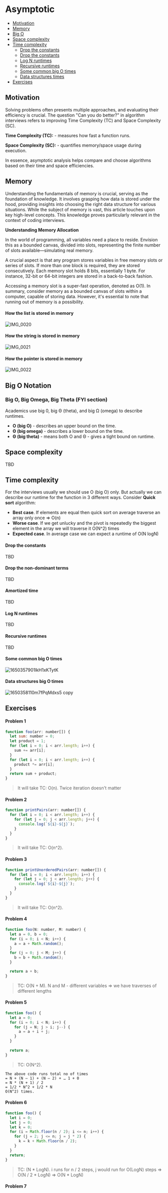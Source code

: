 # Asymptotic

- [Motivation](#motivation)
- [Memory](#memory)
- [Big O](#big-o-notation)
- [Space complexity](#space-complexity)
- [Time complexity](#time-complexity)
    - [Drop the constants](#drop-the-constants)
    - [Drop the constants](#drop-the-non-dominant-terms)
    - [Log N runtimes](#log-n-runtimes)
    - [Recursive runtimes](#recursive-runtimes)
    - [Some common big O times](#some-common-big-o-times)
    - [Data structures times](#data-structures-big-o-times)
- [Exercises](#exercises)

## Motivation

Solving problems often presents multiple approaches, and evaluating their efficiency is crucial. The question "Can you do better?" in algorithm interviews refers to improving Time Complexity (TC) and Space Complexity (SC).

**Time Complexity (TC):** - measures how fast a function runs.

**Space Complexity (SC):** - quantifies memory/space usage during execution.

In essence, asymptotic analysis helps compare and choose algorithms based on their time and space efficiencies.

## Memory

Understanding the fundamentals of memory is crucial, serving as the foundation of knowledge. 
It involves grasping how data is stored under the hood, providing insights into choosing 
the right data structure for various situations.
While the subject of memory is vast, this article touches upon key high-level concepts.
This knowledge proves particularly relevant in the context of coding interviews.

**Understanding Memory Allocation**

In the world of programming, all variables need a place to reside. Envision this as a bounded canvas, divided into slots, representing the finite number of slots available—simulating real memory.

A crucial aspect is that any program stores variables in free memory slots or series of slots. If more than one block is required, they are stored consecutively. Each memory slot holds 8 bits, essentially 1 byte. For instance, 32-bit or 64-bit integers are stored in a back-to-back fashion.

Accessing a memory slot is a super-fast operation, denoted as O(1). In summary, consider memory as a bounded canvas of slots within a computer, capable of storing data. However, it's essential to note that running out of memory is a possibility.

#### How the list is stored in memory
![IMG_0020](https://github.com/AlexGavrilov939/AlgoExplorer/assets/5443983/ac348eb2-7b84-4f90-a7ae-ee537bc68e9e)


#### How the string is stored in memory
![IMG_0021](https://github.com/AlexGavrilov939/AlgoExplorer/assets/5443983/a4230c5f-3368-425a-9f5f-321632928970)


#### How the pointer is stored in memory
![IMG_0022](https://github.com/AlexGavrilov939/AlgoExplorer/assets/5443983/d93cf7f4-5a68-47b9-b6cb-a7a5d792c562)

## Big O Notation

### Big O, Big Omega, Big Theta (FYI section)
Academics use big 0, big &#920; (theta), and big &#937; (omega) to describe runtimes.

- **O (big O)** - describes an upper bound on the time.
- **&#920; (big omega)** - describes a lower bound on the time.
- **&#920; (big theta)** - means both O and &#920; - gives a tight bound on runtime.

## Space complexity
TBD

## Time complexity

For the interviews usually we should use O (big O) only.
But actually we can describe our runtime for the function in 3 different ways.
Consider **Quick sort** algorithm:
- **Best case**. If elements are equal then quick sort on average traverse an array only once => O(n)
- **Worse case**. If we get unlucky and the pivot is repeatedly the biggest element in the array we will traverse it O(N^2) times
- **Expected case**. In average case we can expect a runtime of O(N logN)

#### Drop the constants
TBD
#### Drop the non-dominant terms
TBD
#### Amortized time
TBD
#### Log N runtimes
TBD
#### Recursive runtimes
TBD

#### Some common big O times
![1650357901lkH1xKTytK](https://github.com/AlexGavrilov939/AlgoExplorer/assets/5443983/031f9916-4c56-4024-a34a-bc6024cbd40e)


#### Data structures big O times
![1650358110m7fPqMdxs5 copy](https://github.com/AlexGavrilov939/AlgoExplorer/assets/5443983/b780ddb6-694e-49c4-a10c-c036d45e470e)

## Exercises

#### Problem 1
```js
function foo(arr: number[]) {
  let sum: number = 0;
  let product = 1;
  for (let i = 0; i < arr.length; i++) {
    sum += arr[i];
  }
  for (let i = 0; i < arr.length; i++) {
    product *= arr[i];
  }
  return sum + product;
}
```
> It will take TC: O(n). Twice iteration doesn't matter

#### Problem 2
```js
function printPairs(arr: number[]) {
  for (let i = 0; i < arr.length; i++) {
    for (let j = 0; j < arr.length; j++) {
      console.log(`${i}-${j}`);
    }
  }
}
```
> It will take TC: O(n^2).

#### Problem 3
```js
function printUnorderedPairs(arr: number[]) {
  for (let i = 0; i < arr.length; i++) {
    for (let j = 0; j < arr.length; j++) {
      console.log(`${i}-${j}`);
    }
  }
}
```
> It will take TC: O(n^2).

#### Problem 4
```js
function foo(N: number, M: number) {
  let a = 0, b = 0;
  for (i = 0; i < N; i++) {
    a = a + Math.random();
  }
  for (j = 0; j < M; j++) {
    b = b + Math.random();
  }

  return a + b;
}
```
> TC: O(N + M).
N and M - different variables => we have traverses of different lengths


#### Problem 5
```js
function foo() {
  let a = 0;
  for (i = 0; i < N; i++) {
    for (j = N; j > i; j--) {
      a = a + i + j;
    }
  }
  
  return a;
}
```
> TC: O(N^2).

```
The above code runs total no of times
= N + (N – 1) + (N – 2) + … 1 + 0
= N * (N + 1) / 2
= 1/2 * N^2 + 1/2 * N
O(N^2) times.
```

#### Problem 6
```js
function foo() {
  let i = 0;
  let j = 0;
  let k = 0;
  for (i = Math.floor(n / 2); i <= n; i++) {
    for (j = 2; j <= n; j = j * 2) {
      k = k + Math.floor(n / 2);
    }
  }
  return;
}
```
> TC: (N * LogN). i runs for n / 2 steps, j would run for O(LogN) steps => O(N / 2 * LogN) => O(N * LogN)

#### Problem 7
